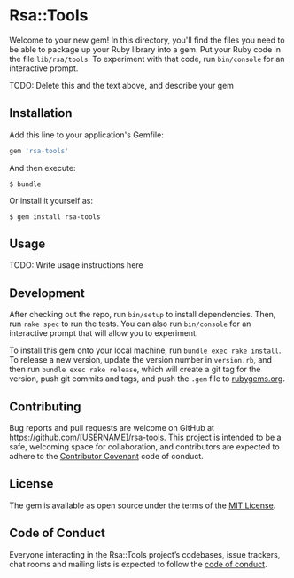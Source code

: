 # Rsa::Tools

Welcome to your new gem! In this directory, you'll find the files you need to be able to package up your Ruby library into a gem. Put your Ruby code in the file `lib/rsa/tools`. To experiment with that code, run `bin/console` for an interactive prompt.

TODO: Delete this and the text above, and describe your gem

## Installation

Add this line to your application's Gemfile:

```ruby
gem 'rsa-tools'
```

And then execute:

    $ bundle

Or install it yourself as:

    $ gem install rsa-tools

## Usage

TODO: Write usage instructions here

## Development

After checking out the repo, run `bin/setup` to install dependencies. Then, run `rake spec` to run the tests. You can also run `bin/console` for an interactive prompt that will allow you to experiment.

To install this gem onto your local machine, run `bundle exec rake install`. To release a new version, update the version number in `version.rb`, and then run `bundle exec rake release`, which will create a git tag for the version, push git commits and tags, and push the `.gem` file to [rubygems.org](https://rubygems.org).

## Contributing

Bug reports and pull requests are welcome on GitHub at https://github.com/[USERNAME]/rsa-tools. This project is intended to be a safe, welcoming space for collaboration, and contributors are expected to adhere to the [Contributor Covenant](http://contributor-covenant.org) code of conduct.

## License

The gem is available as open source under the terms of the [MIT License](https://opensource.org/licenses/MIT).

## Code of Conduct

Everyone interacting in the Rsa::Tools project’s codebases, issue trackers, chat rooms and mailing lists is expected to follow the [code of conduct](https://github.com/[USERNAME]/rsa-tools/blob/master/CODE_OF_CONDUCT.md).
